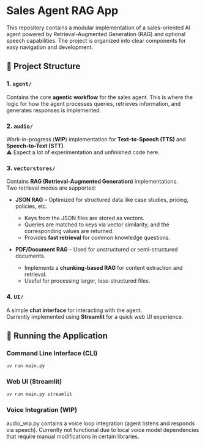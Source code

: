 # Sales Agent RAG App

This repository contains a modular implementation of a sales-oriented AI agent powered by Retrieval-Augmented Generation (RAG) and optional speech capabilities. The project is organized into clear components for easy navigation and development.

## 📂 Project Structure

### **1. `agent/`**
Contains the core **agentic workflow** for the sales agent. This is where the logic for how the agent processes queries, retrieves information, and generates responses is implemented.

### **2. `audio/`**
Work-in-progress (**WIP**) implementation for **Text-to-Speech (TTS)** and **Speech-to-Text (STT)**.  
⚠️ Expect a lot of experimentation and unfinished code here.

### **3. `vectorstores/`**
Contains **RAG (Retrieval-Augmented Generation)** implementations.  
Two retrieval modes are supported:

- **JSON RAG** – Optimized for structured data like case studies, pricing, policies, etc.
  - Keys from the JSON files are stored as vectors.
  - Queries are matched to keys via vector similarity, and the corresponding values are returned.
  - Provides **fast retrieval** for common knowledge questions.

- **PDF/Document RAG** – Used for unstructured or semi-structured documents.
  - Implements a **chunking-based RAG** for content extraction and retrieval.
  - Useful for processing larger, less-structured files.

### **4. `UI/`**
A simple **chat interface** for interacting with the agent.  
Currently implemented using **Streamlit** for a quick web UI experience.

## 🚀 Running the Application

### **Command Line Interface (CLI)**
```bash
uv run main.py
```

### **Web UI (Streamlit)**
```bash
uv run main.py streamlit
```

### **Voice Integration (WIP)**
audio_wip.py contains a voice loop integration (agent listens and responds via speech).
Currently not functional due to local voice model dependencies that require manual modifications in certain libraries.
